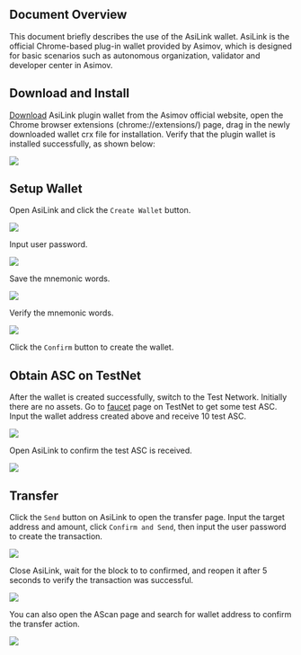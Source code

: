## Document Overview

This document briefly describes the use of the AsiLink wallet. AsiLink is the official Chrome-based plug-in wallet provided by Asimov, which is designed for basic scenarios such as autonomous organization, validator and developer center in Asimov.

## Download and Install

[Download](https://asimov.network/wallet) AsiLink plugin wallet from the Asimov official website, open the Chrome browser extensions (chrome://extensions/) page, drag in the newly downloaded wallet crx file for installation. Verify that the plugin wallet is installed successfully, as shown below:

![](./img/asilink-installed.png)

## Setup Wallet

Open AsiLink and click the ```Create Wallet``` button.

![](./img/asilink-create-wallet.png)

Input user password.

![](./img/asilink-set-password.png)

Save the mnemonic words.

![](./img/asilink-save-mnemonic.png)

Verify the mnemonic words.

![](./img/asilink-verify-mnemonic.png)

Click the ```Confirm``` button to create the wallet.

## Obtain ASC on TestNet

After the wallet is created successfully, switch to the Test Network. Initially there are no assets. Go to [faucet](https://ide.asimov.work/#/receive) page on TestNet to get some test ASC. Input the wallet address created above and receive 10 test ASC.

![](./img/faucet.png)

Open AsiLink to confirm the test ASC is received.

![](./img/asilink-asc.png)

## Transfer

Click the ```Send``` button on AsiLink to open the transfer page. Input the target address and amount, click ```Confirm and Send```, then input the user password to create the transaction.

![](./img/asilink-transfer.png)

Close AsiLink, wait for the block to to confirmed, and reopen it after 5 seconds to verify the transaction was successful.

![](./img/asilink-verify.png)

You can also open the AScan page and search for wallet address to confirm the transfer action.

![](./img/asilink-confirm.png)